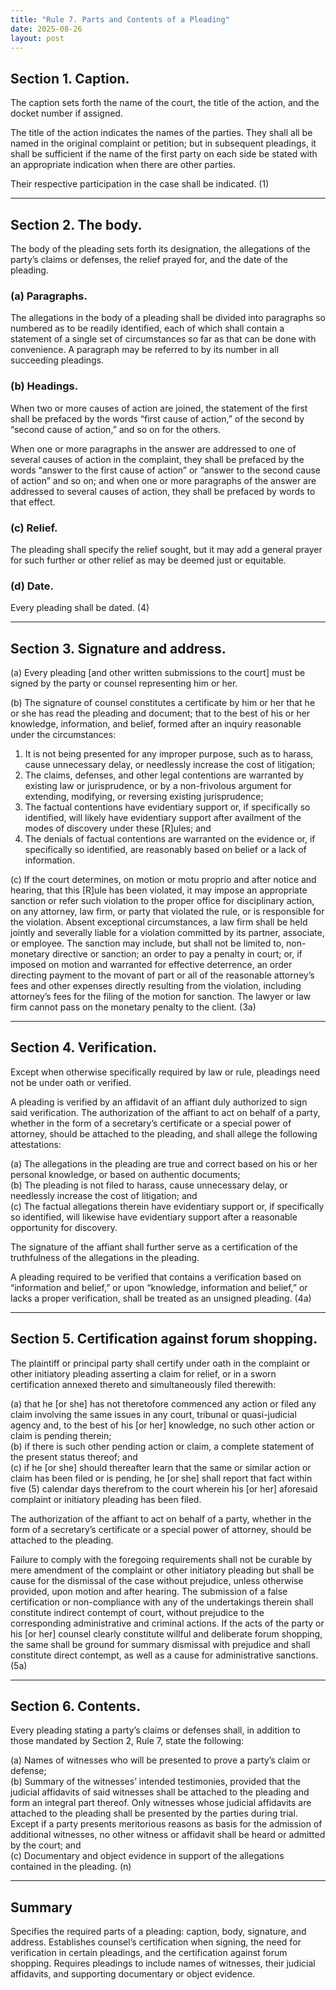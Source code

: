 ```yaml
---
title: "Rule 7. Parts and Contents of a Pleading"
date: 2025-08-26
layout: post
---
```


## Section 1. Caption.  
The caption sets forth the name of the court, the title of the action, and the docket number if assigned.  

The title of the action indicates the names of the parties. They shall all be named in the original complaint or petition; but in subsequent pleadings, it shall be sufficient if the name of the first party on each side be stated with an appropriate indication when there are other parties.  

Their respective participation in the case shall be indicated. (1)

---

## Section 2. The body.  
The body of the pleading sets forth its designation, the allegations of the party’s claims or defenses, the relief prayed for, and the date of the pleading.  

### (a) Paragraphs.  
The allegations in the body of a pleading shall be divided into paragraphs so numbered as to be readily identified, each of which shall contain a statement of a single set of circumstances so far as that can be done with convenience. A paragraph may be referred to by its number in all succeeding pleadings.  

### (b) Headings.  
When two or more causes of action are joined, the statement of the first shall be prefaced by the words “first cause of action,” of the second by “second cause of action,” and so on for the others.  

When one or more paragraphs in the answer are addressed to one of several causes of action in the complaint, they shall be prefaced by the words “answer to the first cause of action” or “answer to the second cause of action” and so on; and when one or more paragraphs of the answer are addressed to several causes of action, they shall be prefaced by words to that effect.  

### (c) Relief.  
The pleading shall specify the relief sought, but it may add a general prayer for such further or other relief as may be deemed just or equitable.  

### (d) Date.  
Every pleading shall be dated. (4)

---

## Section 3. Signature and address.  
(a) Every pleading [and other written submissions to the court] must be signed by the party or counsel representing him or her.  

(b) The signature of counsel constitutes a certificate by him or her that he or she has read the pleading and document; that to the best of his or her knowledge, information, and belief, formed after an inquiry reasonable under the circumstances:  

1. It is not being presented for any improper purpose, such as to harass, cause unnecessary delay, or needlessly increase the cost of litigation;  
2. The claims, defenses, and other legal contentions are warranted by existing law or jurisprudence, or by a non-frivolous argument for extending, modifying, or reversing existing jurisprudence;  
3. The factual contentions have evidentiary support or, if specifically so identified, will likely have evidentiary support after availment of the modes of discovery under these [R]ules; and  
4. The denials of factual contentions are warranted on the evidence or, if specifically so identified, are reasonably based on belief or a lack of information.  

(c) If the court determines, on motion or motu proprio and after notice and hearing, that this [R]ule has been violated, it may impose an appropriate sanction or refer such violation to the proper office for disciplinary action, on any attorney, law firm, or party that violated the rule, or is responsible for the violation. Absent exceptional circumstances, a law firm shall be held jointly and severally liable for a violation committed by its partner, associate, or employee. The sanction may include, but shall not be limited to, non-monetary directive or sanction; an order to pay a penalty in court; or, if imposed on motion and warranted for effective deterrence, an order directing payment to the movant of part or all of the reasonable attorney’s fees and other expenses directly resulting from the violation, including attorney’s fees for the filing of the motion for sanction. The lawyer or law firm cannot pass on the monetary penalty to the client. (3a)

---

## Section 4. Verification.  
Except when otherwise specifically required by law or rule, pleadings need not be under oath or verified.  

A pleading is verified by an affidavit of an affiant duly authorized to sign said verification. The authorization of the affiant to act on behalf of a party, whether in the form of a secretary’s certificate or a special power of attorney, should be attached to the pleading, and shall allege the following attestations:  

(a) The allegations in the pleading are true and correct based on his or her personal knowledge, or based on authentic documents;  
(b) The pleading is not filed to harass, cause unnecessary delay, or needlessly increase the cost of litigation; and  
(c) The factual allegations therein have evidentiary support or, if specifically so identified, will likewise have evidentiary support after a reasonable opportunity for discovery.  

The signature of the affiant shall further serve as a certification of the truthfulness of the allegations in the pleading.  

A pleading required to be verified that contains a verification based on “information and belief,” or upon “knowledge, information and belief,” or lacks a proper verification, shall be treated as an unsigned pleading. (4a)

---

## Section 5. Certification against forum shopping.  
The plaintiff or principal party shall certify under oath in the complaint or other initiatory pleading asserting a claim for relief, or in a sworn certification annexed thereto and simultaneously filed therewith:  

(a) that he [or she] has not theretofore commenced any action or filed any claim involving the same issues in any court, tribunal or quasi-judicial agency and, to the best of his [or her] knowledge, no such other action or claim is pending therein;  
(b) if there is such other pending action or claim, a complete statement of the present status thereof; and  
(c) if he [or she] should thereafter learn that the same or similar action or claim has been filed or is pending, he [or she] shall report that fact within five (5) calendar days therefrom to the court wherein his [or her] aforesaid complaint or initiatory pleading has been filed.  

The authorization of the affiant to act on behalf of a party, whether in the form of a secretary’s certificate or a special power of attorney, should be attached to the pleading.  

Failure to comply with the foregoing requirements shall not be curable by mere amendment of the complaint or other initiatory pleading but shall be cause for the dismissal of the case without prejudice, unless otherwise provided, upon motion and after hearing. The submission of a false certification or non-compliance with any of the undertakings therein shall constitute indirect contempt of court, without prejudice to the corresponding administrative and criminal actions. If the acts of the party or his [or her] counsel clearly constitute willful and deliberate forum shopping, the same shall be ground for summary dismissal with prejudice and shall constitute direct contempt, as well as a cause for administrative sanctions. (5a)

---

## Section 6. Contents.  
Every pleading stating a party’s claims or defenses shall, in addition to those mandated by Section 2, Rule 7, state the following:  

(a) Names of witnesses who will be presented to prove a party’s claim or defense;  
(b) Summary of the witnesses’ intended testimonies, provided that the judicial affidavits of said witnesses shall be attached to the pleading and form an integral part thereof. Only witnesses whose judicial affidavits are attached to the pleading shall be presented by the parties during trial. Except if a party presents meritorious reasons as basis for the admission of additional witnesses, no other witness or affidavit shall be heard or admitted by the court; and  
(c) Documentary and object evidence in support of the allegations contained in the pleading. (n)

---

## Summary  
Specifies the required parts of a pleading: caption, body, signature, and address. Establishes counsel’s certification when signing, the need for verification in certain pleadings, and the certification against forum shopping. Requires pleadings to include names of witnesses, their judicial affidavits, and supporting documentary or object evidence.